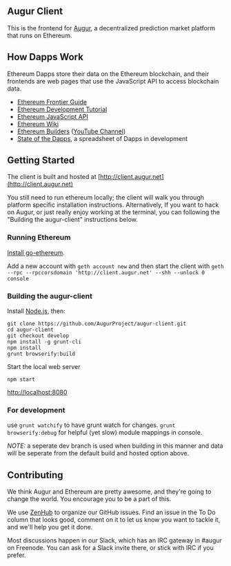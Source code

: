 Augur Client
------------

This is the frontend for [Augur](http://augur.net), a decentralized prediction market platform that runs on Ethereum.

## How Dapps Work

Ethereum Dapps store their data on the Ethereum blockchain, and their frontends are web pages that use the JavaScript API to access blockchain data.

* [Ethereum Frontier Guide](http://ethereum.gitbooks.io/frontier-guide/content/)
* [Ethereum Development Tutorial](https://github.com/ethereum/wiki/wiki/Ethereum-Development-Tutorial)
* [Ethereum JavaScript API](https://github.com/ethereum/wiki/wiki/JavaScript-API)
* [Ethereum Wiki](https://github.com/ethereum/wiki/wiki)
* [Ethereum Builders](http://ethereum.builders/) ([YouTube Channel](https://www.youtube.com/channel/UCYlXQeVJ__t7T5kgHWhhiXQ))
* [State of the Dapps](https://docs.google.com/spreadsheets/d/1VdRMFENPzjL2V-vZhcc_aa5-ysf243t5vXlxC2b054g/edit#gid=0), a spreadsheet of Dapps in development

## Getting Started

The client is built and hosted at [http://client.augur.net](http://client.augur.net)

You still need to run ethereum locally; the client will walk you through platform specific installation instructions. Alternatively, If you want to hack on Augur, or just really enjoy working at the terminal, you can following the "Building the augur-client" instructions below.

### Running Ethereum

[Install go-ethereum](https://github.com/ethereum/go-ethereum/wiki). 

Add a new account with 
```geth account new``` 
and then start the client with 
```geth --rpc --rpccorsdomain 'http://client.augur.net' --shh --unlock 0 console```

### Building the augur-client

Install [Node.js](https://nodejs.org/), then:

```
git clone https://github.com/AugurProject/augur-client.git
cd augur-client
git checkout develop
npm install -g grunt-cli
npm install
grunt browserify:build
```

Start the local web server

`npm start`

[http://localhost:8080](http://localhost:8080)

### For development

use `grunt watchify` to have grunt watch for changes.  `grunt browserify:debug` for helpful (yet slow) module mappings in console.

*NOTE:*  a seperate dev branch is used when building in this manner and data will be seperate from the default build and hosted option above.

## Contributing

We think Augur and Ethereum are pretty awesome, and they're going to change the world. You encourage you to be a part of this.

We use [ZenHub](https://zenhub.io) to organize our GitHub issues. Find an issue in the To Do column that looks good, comment on it to let us know you want to tackle it, and we'll help you get it done.

Most discussions happen in our Slack, which has an IRC gateway in #augur on Freenode. You can ask for a Slack invite there, or stick with IRC if you prefer.

